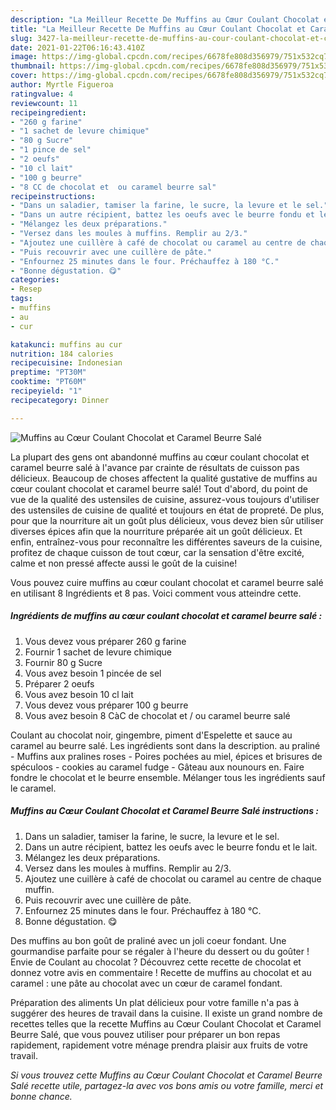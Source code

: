 ```yaml
---
description: "La Meilleur Recette De Muffins au Cœur Coulant Chocolat et Caramel Beurre Salé"
title: "La Meilleur Recette De Muffins au Cœur Coulant Chocolat et Caramel Beurre Salé"
slug: 3427-la-meilleur-recette-de-muffins-au-cour-coulant-chocolat-et-caramel-beurre-sale
date: 2021-01-22T06:16:43.410Z
image: https://img-global.cpcdn.com/recipes/6678fe808d356979/751x532cq70/muffins-au-coeur-coulant-chocolat-et-caramel-beurre-sale-photo-principale-de-la-recette.jpg
thumbnail: https://img-global.cpcdn.com/recipes/6678fe808d356979/751x532cq70/muffins-au-coeur-coulant-chocolat-et-caramel-beurre-sale-photo-principale-de-la-recette.jpg
cover: https://img-global.cpcdn.com/recipes/6678fe808d356979/751x532cq70/muffins-au-coeur-coulant-chocolat-et-caramel-beurre-sale-photo-principale-de-la-recette.jpg
author: Myrtle Figueroa
ratingvalue: 4
reviewcount: 11
recipeingredient:
- "260 g farine"
- "1 sachet de levure chimique"
- "80 g Sucre"
- "1 pince de sel"
- "2 oeufs"
- "10 cl lait"
- "100 g beurre"
- "8 CC de chocolat et  ou caramel beurre sal"
recipeinstructions:
- "Dans un saladier, tamiser la farine, le sucre, la levure et le sel."
- "Dans un autre récipient, battez les oeufs avec le beurre fondu et le lait."
- "Mélangez les deux préparations."
- "Versez dans les moules à muffins. Remplir au 2/3."
- "Ajoutez une cuillère à café de chocolat ou caramel au centre de chaque muffin."
- "Puis recouvrir avec une cuillère de pâte."
- "Enfournez 25 minutes dans le four. Préchauffez à 180 °C."
- "Bonne dégustation. 😋"
categories:
- Resep
tags:
- muffins
- au
- cur

katakunci: muffins au cur 
nutrition: 184 calories
recipecuisine: Indonesian
preptime: "PT30M"
cooktime: "PT60M"
recipeyield: "1"
recipecategory: Dinner

---
```



![Muffins au Cœur Coulant Chocolat et Caramel Beurre Salé](https://img-global.cpcdn.com/recipes/6678fe808d356979/751x532cq70/muffins-au-coeur-coulant-chocolat-et-caramel-beurre-sale-photo-principale-de-la-recette.jpg)

La plupart des gens ont abandonné muffins au cœur coulant chocolat et caramel beurre salé à l'avance par crainte de résultats de cuisson pas délicieux. Beaucoup de choses affectent la qualité gustative de muffins au cœur coulant chocolat et caramel beurre salé! Tout d'abord, du point de vue de la qualité des ustensiles de cuisine, assurez-vous toujours d'utiliser des ustensiles de cuisine de qualité et toujours en état de propreté. De plus, pour que la nourriture ait un goût plus délicieux, vous devez bien sûr utiliser diverses épices afin que la nourriture préparée ait un goût délicieux. Et enfin, entraînez-vous pour reconnaître les différentes saveurs de la cuisine, profitez de chaque cuisson de tout cœur, car la sensation d'être excité, calme et non pressé affecte aussi le goût de la cuisine!

<!--inarticleads1-->

Vous pouvez cuire muffins au cœur coulant chocolat et caramel beurre salé en utilisant 8 Ingrédients et 8 pas. Voici comment vous atteindre cette.

##### Ingrédients de muffins au cœur coulant chocolat et caramel beurre salé :

1. Vous devez vous préparer 260 g farine
1. Fournir 1 sachet de levure chimique
1. Fournir 80 g Sucre
1. Vous avez besoin 1 pincée de sel
1. Préparer 2 oeufs
1. Vous avez besoin 10 cl lait
1. Vous devez vous préparer 100 g beurre
1. Vous avez besoin 8 CàC de chocolat et / ou caramel beurre salé


Coulant au chocolat noir, gingembre, piment d&#39;Espelette et sauce au caramel au beurre salé. Les ingrédients sont dans la description. au praliné - Muffins aux pralines roses - Poires pochées au miel, épices et brisures de spéculoos - cookies au caramel fudge - Gâteau aux nounours en. Faire fondre le chocolat et le beurre ensemble. Mélanger tous les ingrédients sauf le caramel. 

<!--inarticleads2-->

##### Muffins au Cœur Coulant Chocolat et Caramel Beurre Salé instructions :

1. Dans un saladier, tamiser la farine, le sucre, la levure et le sel.
1. Dans un autre récipient, battez les oeufs avec le beurre fondu et le lait.
1. Mélangez les deux préparations.
1. Versez dans les moules à muffins. Remplir au 2/3.
1. Ajoutez une cuillère à café de chocolat ou caramel au centre de chaque muffin.
1. Puis recouvrir avec une cuillère de pâte.
1. Enfournez 25 minutes dans le four. Préchauffez à 180 °C.
1. Bonne dégustation. 😋


Des muffins au bon goût de praliné avec un joli coeur fondant. Une gourmandise parfaite pour se régaler à l&#39;heure du dessert ou du goûter ! Envie de Coulant au chocolat ? Découvrez cette recette de chocolat et donnez votre avis en commentaire ! Recette de muffins au chocolat et au caramel : une pâte au chocolat avec un cœur de caramel fondant. 

<!--inarticleads1-->

<p>
Préparation des aliments Un plat délicieux pour votre famille n'a pas à suggérer des heures de travail dans la cuisine. Il existe un grand nombre de recettes telles que la recette Muffins au Cœur Coulant Chocolat et Caramel Beurre Salé, que vous pouvez utiliser pour préparer un bon repas rapidement, rapidement votre ménage prendra plaisir aux fruits de votre travail.
</p>

<p>
<i>Si vous trouvez cette Muffins au Cœur Coulant Chocolat et Caramel Beurre Salé recette utile, partagez-la avec vos bons amis ou votre famille, merci et bonne chance.</i>
</p>
